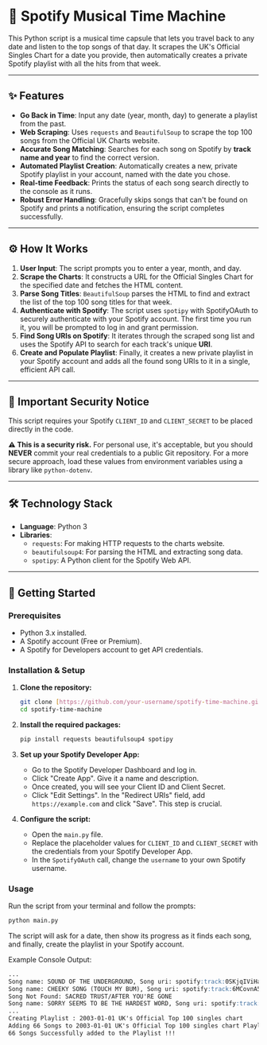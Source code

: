 # 🎵 Spotify Musical Time Machine

This Python script is a musical time capsule that lets you travel back to any date and listen to the top songs of that day. It scrapes the UK's Official Singles Chart for a date you provide, then automatically creates a private Spotify playlist with all the hits from that week.



---

## ✨ Features

-   **Go Back in Time**: Input any date (year, month, day) to generate a playlist from the past.
-   **Web Scraping**: Uses `requests` and `BeautifulSoup` to scrape the top 100 songs from the Official UK Charts website.
-   **Accurate Song Matching**: Searches for each song on Spotify by **track name and year** to find the correct version.
-   **Automated Playlist Creation**: Automatically creates a new, private Spotify playlist in your account, named with the date you chose.
-   **Real-time Feedback**: Prints the status of each song search directly to the console as it runs.
-   **Robust Error Handling**: Gracefully skips songs that can't be found on Spotify and prints a notification, ensuring the script completes successfully.

---

## ⚙️ How It Works

1.  **User Input**: The script prompts you to enter a year, month, and day.
2.  **Scrape the Charts**: It constructs a URL for the Official Singles Chart for the specified date and fetches the HTML content.
3.  **Parse Song Titles**: `BeautifulSoup` parses the HTML to find and extract the list of the top 100 song titles for that week.
4.  **Authenticate with Spotify**: The script uses `spotipy` with SpotifyOAuth to securely authenticate with your Spotify account. The first time you run it, you will be prompted to log in and grant permission.
5.  **Find Song URIs on Spotify**: It iterates through the scraped song list and uses the Spotify API to search for each track's unique **URI**.
6.  **Create and Populate Playlist**: Finally, it creates a new private playlist in your Spotify account and adds all the found song URIs to it in a single, efficient API call.

---

## 🚨 Important Security Notice

This script requires your Spotify `CLIENT_ID` and `CLIENT_SECRET` to be placed directly in the code.

**⚠️ This is a security risk.** For personal use, it's acceptable, but you should **NEVER** commit your real credentials to a public Git repository. For a more secure approach, load these values from environment variables using a library like `python-dotenv`.

---

## 🛠️ Technology Stack

-   **Language**: Python 3
-   **Libraries**:
    -   `requests`: For making HTTP requests to the charts website.
    -   `beautifulsoup4`: For parsing the HTML and extracting song data.
    -   `spotipy`: A Python client for the Spotify Web API.

---

## 🚀 Getting Started

### Prerequisites

-   Python 3.x installed.
-   A Spotify account (Free or Premium).
-   A Spotify for Developers account to get API credentials.

### Installation & Setup

1.  **Clone the repository:**
    ```bash
    git clone [https://github.com/your-username/spotify-time-machine.git](https://github.com/your-username/spotify-time-machine.git)
    cd spotify-time-machine
    ```

2.  **Install the required packages:**
    ```bash
    pip install requests beautifulsoup4 spotipy
    ```

3.  **Set up your Spotify Developer App:**
    -   Go to the Spotify Developer Dashboard and log in.
    -   Click "Create App". Give it a name and description.
    -   Once created, you will see your Client ID and Client Secret.
    -   Click "Edit Settings". In the "Redirect URIs" field, add `https://example.com` and click "Save". This step is crucial.

4.  **Configure the script:**
    -   Open the `main.py` file.
    -   Replace the placeholder values for `CLIENT_ID` and `CLIENT_SECRET` with the credentials from your Spotify Developer App.
    -   In the `SpotifyOAuth` call, change the `username` to your own Spotify username.

### Usage

Run the script from your terminal and follow the prompts:

```bash
python main.py
```

The script will ask for a date, then show its progress as it finds each song, and finally, create the playlist in your Spotify account.

Example Console Output:
```markdown
...
Song name: SOUND OF THE UNDERGROUND, Song uri: spotify:track:0SKjqIViHaXWhmaKuJbMrq
Song name: CHEEKY SONG (TOUCH MY BUM), Song uri: spotify:track:6MCovnA5m16hln36lk0gqM
Song Not Found: SACRED TRUST/AFTER YOU'RE GONE
Song name: SORRY SEEMS TO BE THE HARDEST WORD, Song uri: spotify:track:15iPQnhXcy5R3p90MbsOxe
...
Creating Playlist : 2003-01-01 UK's Official Top 100 singles chart
Adding 66 Songs to 2003-01-01 UK's Official Top 100 singles chart Playlist....
66 Songs Successfully added to the Playlist !!!
```
